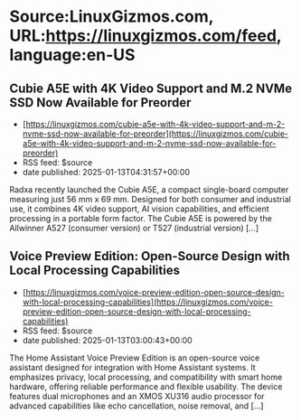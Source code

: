 # Source:LinuxGizmos.com, URL:https://linuxgizmos.com/feed, language:en-US

## Cubie A5E with 4K Video Support and M.2 NVMe SSD Now Available for Preorder
 - [https://linuxgizmos.com/cubie-a5e-with-4k-video-support-and-m-2-nvme-ssd-now-available-for-preorder](https://linuxgizmos.com/cubie-a5e-with-4k-video-support-and-m-2-nvme-ssd-now-available-for-preorder)
 - RSS feed: $source
 - date published: 2025-01-13T04:31:57+00:00

Radxa recently launched the Cubie A5E, a compact single-board computer measuring just 56 mm x 69 mm. Designed for both consumer and industrial use, it combines 4K video support, AI vision capabilities, and efficient processing in a portable form factor. The Cubie A5E is powered by the Allwinner A527 (consumer version) or T527 (industrial version) [&#8230;]

## Voice Preview Edition: Open-Source Design with Local Processing Capabilities
 - [https://linuxgizmos.com/voice-preview-edition-open-source-design-with-local-processing-capabilities](https://linuxgizmos.com/voice-preview-edition-open-source-design-with-local-processing-capabilities)
 - RSS feed: $source
 - date published: 2025-01-13T03:00:43+00:00

The Home Assistant Voice Preview Edition is an open-source voice assistant designed for integration with Home Assistant systems. It emphasizes privacy, local processing, and compatibility with smart home hardware, offering reliable performance and flexible usability. The device features dual microphones and an XMOS XU316 audio processor for advanced capabilities like echo cancellation, noise removal, and [&#8230;]


